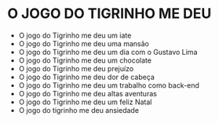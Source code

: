 # O JOGO DO TIGRINHO ME DEU

- O jogo do Tigrinho me deu um iate
- O jogo do Tigrinho me deu uma mansão
- O jogo do Tigrinho me deu um dia com o Gustavo Lima
- O jogo do Tigrinho me deu um chocolate
- O jogo do Tigrinho me deu prejuízo
- O jogo do Tigrinho me deu dor de cabeça
- O jogo do Tigrinho me deu um trabalho como back-end
- O jogo do Tigrinho me deu altas aventuras
- O jogo do Tigrinho me deu um feliz Natal
- O jogo do tigrinho me deu ansiedade

